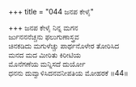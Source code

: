 +++
title = "044 ಜನಪ ಕೇಳೈ"

+++
ಜನಪ ಕೇಳೈ ನಿನ್ನ ಮಗನ  
ರ್ಜುನನನೆಚ್ಚನು ಫಲುಗುಣಾಸ್ತ್ರವ  
ಚಿನಕಡಿದು ಮಗುಳೆಚ್ಚು ಪಾರ್ಥನೊಳೇರ ತೋರಿಸಿದ  
ಮನದ ಮದ ಮೀರಿತು ಕಿರೀಟಿಯ  
ಮೊನೆಗಣೆಯ ಮನ್ನಿಸದೆ ದುರ್ಯೋ  
ಧನನು ದುವ್ವಾಳಿಸಿದನವನೀಪತಿಯ ಮೋಹರಕೆ      ॥44॥